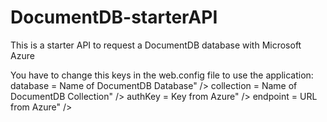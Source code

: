 # DocumentDB-starterAPI
This is a starter API to request a DocumentDB database with Microsoft Azure

You have to change this keys in the web.config file to use the application: 
database = Name of DocumentDB Database" />
collection = Name of DocumentDB Collection" />
authKey = Key from Azure" />
endpoint = URL from Azure" />
